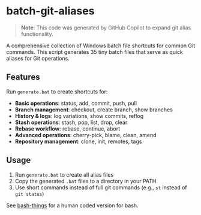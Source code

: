 # batch-git-aliases

> **Note**: This code was generated by GitHub Copilot to expand git alias functionality.

A comprehensive collection of Windows batch file shortcuts for common Git commands. This script generates 35 tiny batch files that serve as quick aliases for Git operations.

## Features

Run `generate.bat` to create shortcuts for:
- **Basic operations**: status, add, commit, push, pull
- **Branch management**: checkout, create branch, show branches  
- **History & logs**: log variations, show commits, reflog
- **Stash operations**: stash, pop, list, drop, clear
- **Rebase workflow**: rebase, continue, abort
- **Advanced operations**: cherry-pick, blame, clean, amend
- **Repository management**: clone, init, remotes, tags

## Usage

1. Run `generate.bat` to create all alias files
2. Copy the generated `.bat` files to a directory in your PATH
3. Use short commands instead of full git commands (e.g., `st` instead of `git status`)

See [bash-things](https://github.com/adithya-s-edstem/bash-things) for a human coded version for bash.
